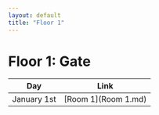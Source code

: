 ```yaml
---
layout: default
title: "Floor 1"
---
```

# Floor 1: Gate


| Day | Link |
|-----|------|
| January 1st | [Room 1](Room 1.md) |
